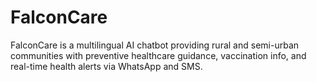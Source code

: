# FalconCare
FalconCare is a multilingual AI chatbot providing rural and semi-urban communities with preventive healthcare guidance, vaccination info, and real-time health alerts via WhatsApp and SMS.
